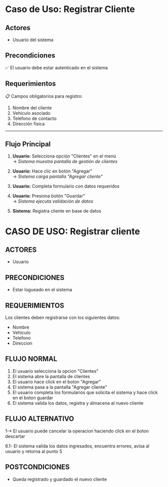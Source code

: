 # **Caso de Uso:** Registrar Cliente

## **Actores**
- Usuario del sistema

## **Precondiciones**
✅ El usuario debe estar autenticado en el sistema

## **Requerimientos**
📋 Campos obligatorios para registro:
1. Nombre del cliente
2. Vehículo asociado
3. Teléfono de contacto
4. Dirección física

---

## **Flujo Principal**

1. **Usuario:** Selecciona opción "Clientes" en el menú  
   → *Sistema muestra pantalla de gestión de clientes*

2. **Usuario:** Hace clic en botón "Agregar"  
   → *Sistema carga pantalla "Agregar cliente"*

3. **Usuario:** Completa formulario con datos requeridos

4. **Usuario:** Presiona botón "Guardar"  
   → *Sistema ejecuta validación de datos*

5. **Sistema:** Registra cliente en base de datos  
# CASO DE USO: Registrar cliente

## ACTORES
- Usuario

## PRECONDICIONES
- Estar logueado en el sistema

## REQUERIMIENTOS
Los clientes deben registrarse con los siguientes datos:
- Nombre
- Vehiculo
- Telefono
- Direccion

## FLUJO NORMAL
1. El usuario selecciona la opcion "Clientes"
2. El sistema abre la pantalla de clientes
3. El usuario hace click en el boton "Agregar"
4. El sistema pasa a la pantalla "Agregar cliente"
5. El usuario completa los formularios que solicita el sistema y hace click en el boton guardar
6. El sistema valida los datos, registra y almacena al nuevo cliente

## FLUJO ALTERNATIVO
1-* El usuario puede cancelar la operacion haciendo click en el boton descartar

6.1- El sistema valida los datos ingresados, encuentra errores, avisa al usuario y retorna al punto 5

## POSTCONDICIONES
- Queda registrado y guardado el nuevo cliente
